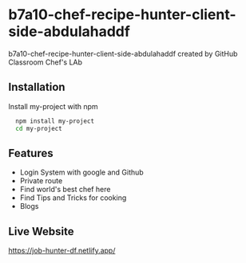 # b7a10-chef-recipe-hunter-client-side-abdulahaddf
b7a10-chef-recipe-hunter-client-side-abdulahaddf created by GitHub Classroom
Chef's LAb




## Installation

Install my-project with npm

```bash
  npm install my-project
  cd my-project
```
    
## Features

- Login System with google and Github
- Private route
- Find world's best chef here
- Find Tips and Tricks for cooking
- Blogs


## Live Website

https://job-hunter-df.netlify.app/

